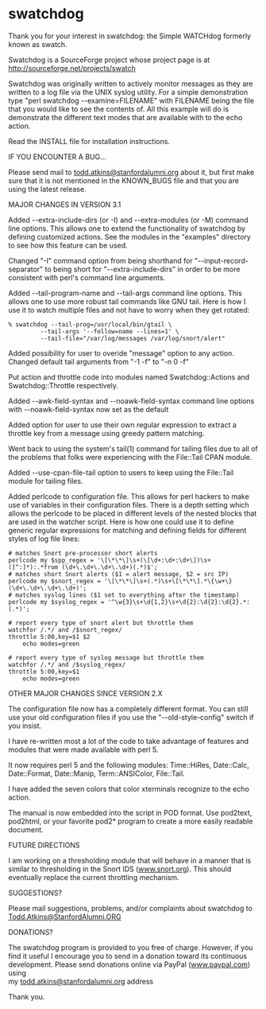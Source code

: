 # swatchdog

Thank you for your interest in swatchdog: the Simple WATCHdog formerly known as swatch.

Swatchdog is a SourceForge project whose project page is at 
http://sourceforge.net/projects/swatch

Swatchdog was originally written to actively monitor messages as
they are written to a log file via the UNIX syslog utility. For
a simple demonstration type "perl swatchdog --examine=FILENAME" with
FILENAME being the file that you would like to see the contents of.
All this example will do is demonstrate the different text modes
that are available with to the echo action.

Read the INSTALL file for installation instructions.

IF YOU ENCOUNTER A BUG...

Please send mail to todd.atkins@stanfordalumni.org about it, but first make
sure that it is not mentioned in the KNOWN_BUGS file and that you are 
using the latest release.

MAJOR CHANGES IN VERSION 3.1
 
  Added --extra-include-dirs (or -I) and --extra-modules (or -M) command
  line options. This allows one to extend the functionality of swatchdog by
  defining customized actions. See the modules in the "examples" directory
  to see how this feature can be used.

  Changed "-I" command option from being shorthand for 
  "--input-record-separator" to being short for "--extra-include-dirs"
  in order to be more consistent with perl's command line arguments. 

  Added --tail-program-name and --tail-args command line options. This 
  allows one to use more robust tail commands like GNU tail. Here is
  how I use it to watch multiple files and not have to worry when they
  get rotated:

    % swatchdog --tail-prog=/usr/local/bin/gtail \
             --tail-args '--follow=name --lines=1' \
             --tail-file="/var/log/messages /var/log/snort/alert"

  Added possibility for user to overide "message" option to any action.
  Changed default tail arguments from "-1 -f" to "-n 0 -f"

  Put action and throttle code into modules named Swatchdog::Actions and
  Swatchdog::Throttle respectively.

  Added --awk-field-syntax and --noawk-field-syntax command line options
  with --noawk-field-syntax now set as the default

  Added option for user to use their own regular expression to extract a 
  throttle key from a message using greedy pattern matching.

  Went back to using the system's tail(1) command for tailing files due
  to all of the problems that folks were experiencing with the File::Tail
  CPAN module.

  Added --use-cpan-file-tail option to users to keep using the File::Tail
  module for tailing files.

  Added perlcode to configuration file. This allows for perl hackers to 
  make use of variables in their configuration files. There is a depth 
  setting which allows the perlcode to be placed in different levels of 
  the nested blocks that are used in the watcher script.  Here is how
  one could use it to define generic regular expressions for matching 
  and defining fields for different styles of log file lines:

    # matches Snort pre-processor short alerts
    perlcode my $spp_regex = '\[\*\*\]\s+(\[\d+:\d+:\d+\])\s+([^:]*):.*from (\d+\.\d+\.\d+\.\d+)(.*)$';
    # matches short Snort alerts ($1 = alert message, $2 = src IP)
    perlcode my $snort_regex = '\[\*\*\]\s+(.*)\s+\[\*\*\].*\{\w+\} (\d+\.\d+\.\d+\.\d+)';
    # matches syslog lines ($1 set to everything after the timestamp)
    perlcode my $syslog_regex = '^\w{3}\s+\d{1,2}\s+\d{2}:\d{2}:\d{2}.*:(.*)';

    # report every type of snort alert but throttle them
    watchfor /.*/ and /$snort_regex/
	throttle 5:00,key=$1 $2
        echo modes=green

    # report every type of syslog message but throttle them
    watchfor /.*/ and /$syslog_regex/
	throttle 5:00,key=$1
        echo modes=green

OTHER MAJOR CHANGES SINCE VERSION 2.X

The configuration file now has a completely different format. You can still
use your old configuration files if you use the "--old-style-config" switch
if you insist.

I have re-written most a lot of the code to take advantage of features
and modules that were made available with perl 5. 

It now requires perl 5 and the following modules: Time::HiRes, Date::Calc, 
Date::Format, Date::Manip, Term::ANSIColor, File::Tail.

I have added the seven colors that color xterminals recognize to the echo
action.

The manual is now embedded into the script in POD format. Use pod2text, 
pod2html, or your favorite pod2* program to create a more easily readable
document.

FUTURE DIRECTIONS

I am working on a thresholding module that will behave in a manner that is 
similar to thresholding in the Snort IDS (www.snort.org). This should 
eventually replace the current throttling mechanism.

SUGGESTIONS?

Please mail suggestions, problems, and/or complaints about swatchdog
to Todd.Atkins@StanfordAlumni.ORG

DONATIONS?

The swatchdog program is provided to you free of charge. However, if you find
it useful I encourage you to send in a donation toward its continuous 
development.  Please send donations online via PayPal (www.paypal.com) using   
my todd.atkins@stanfordalumni.org address

Thank you.
